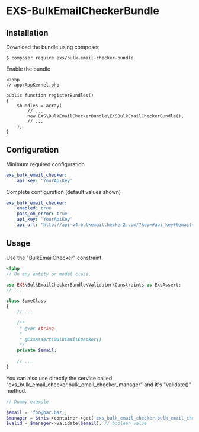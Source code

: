# EXS-BulkEmailCheckerBundle

## Installation

Download the bundle using composer

```
$ composer require exs/bulk-email-checker-bundle
```

Enable the bundle

```
<?php
// app/AppKernel.php

public function registerBundles()
{
    $bundles = array(
        // ...
        new EXS\BulkEmailCheckerBundle\EXSBulkEmailCheckerBundle(),
        // ...
    );
}
```


## Configuration

Minimum required configuration

```yml
exs_bulk_email_checker:
    api_key: 'YourApiKey'
```

Complete configuration (default values shown)

```yml
exs_bulk_email_checker:
    enabled: true
    pass_on_error: true
    api_key: 'YourApiKey'
    api_url: 'http://api-v4.bulkemailchecker2.com/?key=#api_key#&email=#email#'
```

## Usage

Use the "BulkEmailChecker" constraint.

```php
<?php
// On any entity or model class.

use EXS\BulkEmailCheckerBundle\Validator\Constraints as ExsAssert;
// ...

class SomeClass
{
    // ...

    /**
     * @var string
     *
     * @ExsAssert\BulkEmailChecker()
     */
    private $email;
    
    // ...
}

```

You can also use directly the service called "exs_bulk_email_checker.bulk_email_checker_manager" and it's "validate()" method.

```php
// Dummy example

$email = 'foo@bar.baz';
$manager = $this->container->get('exs_bulk_email_checker.bulk_email_checker_manager');
$valid = $manager->validate($email); // boolean value

```
